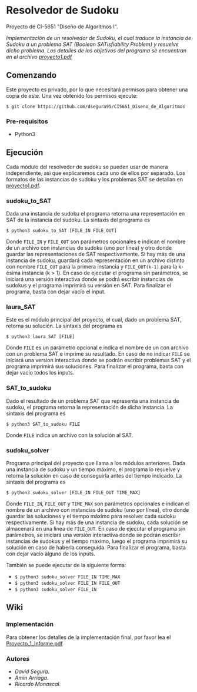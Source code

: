 # Resolvedor de Sudoku
Proyecto de CI-5651 "Diseño de Algoritmos I". 

_Implementación de un resolvedor de Sudoku, el cual traduce la instancia de Sudoku a un problema SAT (Boolean SATisfiability Problem) y resuelve dicho problema. Los detalles de los objetivos del programa se encuentran en el archivo [proyecto1.pdf](https://github.com/dsegura95/CI5651_Diseno_de_Algoritmos/blob/master/proyecto1.pdf)_



## Comenzando
Este proyecto es privado, por lo que necesitará permisos para obtener una copia de este. Una vez obtenido los permisos ejecute:

```$ git clone https://github.com/dsegura95/CI5651_Diseno_de_Algoritmos ```

### Pre-requisitos
* Python3



## Ejecución
Cada módulo del resolvedor de sudoku se pueden usar de manera independiente, asi que explicaremos cada uno de ellos por separado. Los formatos de las instancias de sudoku y los problemas SAT se detallan en [proyecto1.pdf](https://github.com/dsegura95/CI5651_Diseno_de_Algoritmos/blob/master/proyecto1.pdf). 

### sudoku_to_SAT
Dada una instancia de sudoku el programa retorna una representación en SAT de la instancia del sudoku. La sintaxis del programa es

```$ python3 sudoku_to_SAT [FILE_IN FILE_OUT]```

Donde ```FILE_IN``` y ```FILE_OUT``` son parámetros opcionales e indican el nombre de un archivo con instancias de sudoku (uno por línea) y otro donde guardar las representaciones de SAT respectivamente. Si hay más de una instancia de sudoku, guardará cada representación en un archivo distinto con nombre ```FILE_OUT``` para la primera instancia y ```FILE_OUT(k-1)``` para la k-ésima instancia (k > 1). En caso de ejecutar el programa sin parámetros, se iniciará una versión interactiva donde se podrá escribir instancias de sudokus y el programa imprimirá su versión en SAT. Para finalizar el programa, basta con dejar vacío el input.

### laura_SAT
Este es el módulo principal del proyecto, el cual, dado un problema SAT, retorna su solución. La sintaxis del programa es

```$ python3 laura_SAT [FILE]```

Donde ```FILE``` es un parámetro opcional e indica el nombre de un con archivo con un problema SAT e imprime su resultado. En caso de no indicar ```FILE``` se iniciará una version interactiva donde se podrán escribir problemas SAT y el programa imprimirá sus soluciones. Para finalizar el programa, basta con dejar vacío todos los inputs.

### SAT_to_sudoku
Dado el resultado de un problema SAT que representa una instancia de sudoku, el programa retorna la representación de dicha instancia. La sintaxis del programa es

```$ python3 SAT_to_sudoku FILE```

Donde ```FILE``` indica un archivo con la solución al SAT.

### sudoku_solver
Programa principal del proyecto que llama a los módulos anteriores. Dada una instancia de sudoku y un tiempo máximo, el programa lo resuelve y retorna la solución en caso de conseguirla antes del tiempo indicado. La sintaxis del programa es

```$ python3 sudoku_solver [FILE_IN FILE_OUT TIME_MAX]```

Donde ```FILE_IN```, ```FILE_OUT``` y ```TIME_MAX``` son parámetros opcionales e indican el nombre de un archivo con instancias de sudoku (uno por línea), otro donde guardar las soluciones y el tiempo máximo para resolver cada sudoku respectivamente. Si hay más de una instancia de sudoku, cada solución se almacenará en una linea de ```FILE_OUT```. En caso de ejecutar el programa sin parámetros, se iniciará una versión interactiva donde se podrán escribir instancias de sudokus y el tiempo maximo, luego el programa imprimirá su solución en caso de haberla conseguida. Para finalizar el programa, basta con dejar vacío alguno de los inputs.

También se puede ejecutar de la siguiente forma:

- ```$ python3 sudoku_solver FILE_IN TIME_MAX```
- ```$ python3 sudoku_solver FILE_IN FILE_OUT```
- ```$ python3 sudoku_solver FILE_IN```

## Wiki

### Implementación
Para obtener los detalles de la implementación final, por favor lea el [Proyecto_1_Informe.pdf](https://github.com/dsegura95/CI5651_Diseno_de_Algoritmos/blob/master/Proyecto_1_Informe.pdf)

### Autores
* *David Segura*.
* *Amin Arriaga*.
* *Ricardo Monascal*.
